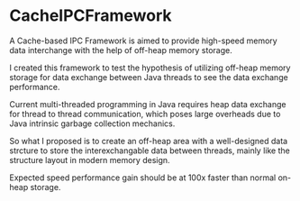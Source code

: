 # CacheIPCFramework

A Cache-based IPC Framework is aimed to provide high-speed memory data interchange with the help of off-heap memory storage.

I created this framework to test the hypothesis of utilizing off-heap memory storage for data exchange between Java threads to see the data exchange performance.

Current multi-threaded programming in Java requires heap data exchange for thread to thread communication, which poses large overheads due to Java intrinsic garbage collection mechanics. 

So what I proposed is to create an off-heap area with a well-designed data strcture to store the interexchangable data between threads, mainly like the structure layout in modern memory design. 

Expected speed performance gain should be at 100x faster than normal on-heap storage. 


